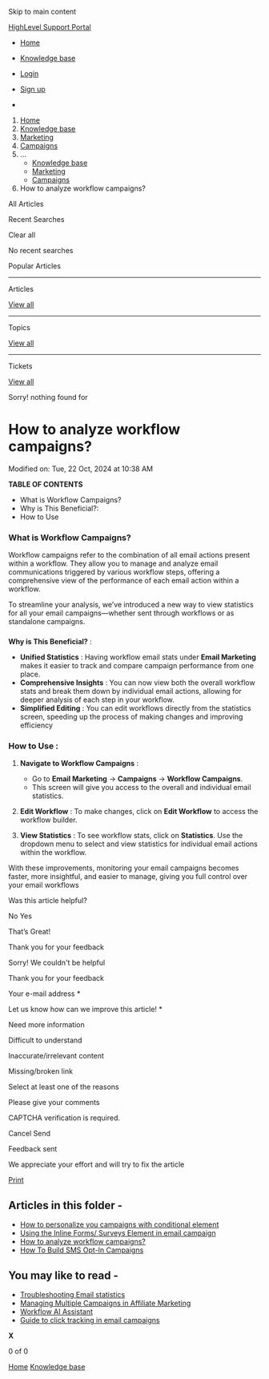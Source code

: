 Skip to main content

[ HighLevel Support Portal ](https://help.gohighlevel.com)

  * [ Home ](/support/home)
  * [ Knowledge base ](/support/solutions)

  * [Login](/support/login)
  * [Sign up](/support/signup)
  * 

  1. [Home](/support/home)
  2. [Knowledge base](/support/solutions)
  3. [Marketing](/support/solutions/48000449565)
  4. [Campaigns](/support/solutions/folders/48000665900)
  5. ... 
     * [Knowledge base](/support/solutions)
     * [Marketing](/support/solutions/48000449565)
     * [Campaigns](/support/solutions/folders/48000665900)
  6. How to analyze workflow campaigns?

All  Articles 

Recent Searches

Clear all

No recent searches

Popular Articles

* * *

Articles

[View all](/support/search/solutions)

* * *

Topics

[View all](/support/search/topics)

* * *

Tickets

[View all](/support/search/tickets)

Sorry! nothing found for   

# How to analyze workflow campaigns?

Modified on: Tue, 22 Oct, 2024 at 10:38 AM

**TABLE OF CONTENTS**

  * What is Workflow Campaigns?
  * Why is This Beneficial?:
  *  How to Use

### **What is Workflow Campaigns?**

Workflow campaigns refer to the combination of all email actions present within a workflow. They allow you to manage and analyze email communications triggered by various workflow steps, offering a comprehensive view of the performance of each email action within a workflow.

To streamline your analysis, we’ve introduced a new way to view statistics for all your email campaigns—whether sent through workflows or as standalone campaigns.

###   
**Why is This Beneficial?** :

  * **Unified Statistics** : Having workflow email stats under **Email Marketing** makes it easier to track and compare campaign performance from one place.
  * **Comprehensive Insights** : You can now view both the overall workflow stats and break them down by individual email actions, allowing for deeper analysis of each step in your workflow.
  * **Simplified Editing** : You can edit workflows directly from the statistics screen, speeding up the process of making changes and improving efficiency  

###  **How to Use** :

  1. **Navigate to Workflow Campaigns** :

     * Go to **Email Marketing** -> **Campaigns** -> **Workflow Campaigns**.
     * This screen will give you access to the overall and individual email statistics.  

  2. **Edit Workflow** : To make changes, click on **Edit Workflow** to access the workflow builder.  

  3. **View Statistics** : To see workflow stats, click on **Statistics**. Use the dropdown menu to select and view statistics for individual email actions within the workflow.  

With these improvements, monitoring your email campaigns becomes faster, more insightful, and easier to manage, giving you full control over your email workflows

Was this article helpful?

No  Yes 

That’s Great!

Thank you for your feedback

Sorry! We couldn't be helpful

Thank you for your feedback

Your e-mail address *

Let us know how can we improve this article! *

Need more information 

Difficult to understand 

Inaccurate/irrelevant content 

Missing/broken link 

Select at least one of the reasons 

Please give your comments 

CAPTCHA verification is required. 

Cancel  Send 

Feedback sent

We appreciate your effort and will try to fix the article

[Print](javascript:print\(\))

## Articles in this folder -

  * [How to personalize you campaigns with conditional element](/support/solutions/articles/155000003903-how-to-personalize-you-campaigns-with-conditional-element)
  * [Using the Inline Forms/ Surveys Element in email campaign](/support/solutions/articles/155000003912-using-the-inline-forms-surveys-element-in-email-campaign)
  * [How to analyze workflow campaigns?](/support/solutions/articles/155000003902-how-to-analyze-workflow-campaigns-)
  * [How To Build SMS Opt-In Campaigns](/support/solutions/articles/48001170758-how-to-build-sms-opt-in-campaigns)

## You may like to read -

  * [Troubleshooting Email statistics](/support/solutions/articles/48001208601-troubleshooting-email-statistics)
  * [Managing Multiple Campaigns in Affiliate Marketing](/support/solutions/articles/155000003638-managing-multiple-campaigns-in-affiliate-marketing)
  * [Workflow AI Assistant](/support/solutions/articles/155000003970-workflow-ai-assistant)
  * [Guide to click tracking in email campaigns](/support/solutions/articles/155000002664-guide-to-click-tracking-in-email-campaigns)

**X**

0 of 0 []()

[Home](/support/home) [Knowledge base](/support/solutions)
